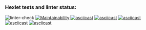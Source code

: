 ### Hexlet tests and linter status:
![linter-check](https://github.com/bulbaattacks/python-project-lvl1/actions/workflows/linter-check.yml/badge.svg)
[![Maintainability](https://api.codeclimate.com/v1/badges/6b857401bf5121d6e5f0/maintainability)](https://codeclimate.com/github/bulbaattacks/python-project-lvl1/maintainability)
[![asciicast](https://asciinema.org/a/Pdzd595m6QDaWW2XXHyD6Yike.svg)](https://asciinema.org/a/Pdzd595m6QDaWW2XXHyD6Yike)
[![asciicast](https://asciinema.org/a/eDEGuR5uUSjY7hISnYGJULasy.svg)](https://asciinema.org/a/eDEGuR5uUSjY7hISnYGJULasy)
[![asciicast](https://asciinema.org/a/SFtudqVLVqVNVhdmHOilf8aSD.svg)](https://asciinema.org/a/SFtudqVLVqVNVhdmHOilf8aSD)
[![asciicast](https://asciinema.org/a/MdGuLGzyWODiP6XIe6HWwtKxp.svg)](https://asciinema.org/a/MdGuLGzyWODiP6XIe6HWwtKxp)
[![asciicast](https://asciinema.org/a/dUnwnAdCHQqflkJraf0REqYgX.svg)](https://asciinema.org/a/dUnwnAdCHQqflkJraf0REqYgX)
